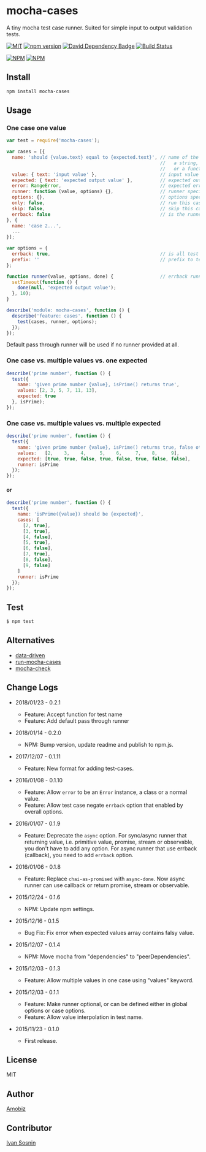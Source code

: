 # mocha-cases
A tiny mocha test case runner. Suited for simple input to output validation tests.

[![MIT](http://img.shields.io/badge/license-MIT-brightgreen.svg)](https://github.com/amobiz/mocha-cases/blob/master/LICENSE) [![npm version](https://badge.fury.io/js/mocha-cases.svg)](http://badge.fury.io/js/mocha-cases) [![David Dependency Badge](https://david-dm.org/amobiz/mocha-cases.svg)](https://david-dm.org/amobiz/mocha-cases)
[![Build Status](https://travis-ci.org/amobiz/mocha-cases.svg?branch=master)](https://travis-ci.org/amobiz/mocha-cases)

[![NPM](https://nodei.co/npm/mocha-cases.png?downloads=true&downloadRank=true&stars=true)](https://nodei.co/npm/mocha-cases.png?downloads=true&downloadRank=true&stars=true) [![NPM](https://nodei.co/npm-dl/mocha-cases.png?months=6&height=3)](https://nodei.co/npm/mocha-cases/)


## Install
``` bash
npm install mocha-cases
```

## Usage

### One case one value
``` javascript
var test = require('mocha-cases');

var cases = [{
  name: 'should {value.text} equal to {expected.text}', // name of the test,
                                                        //   a string, supports nested value interpolation
                                                        //   or a function, takes test value, expected value and options, and returns a string
  value: { text: 'input value' },                       // input value
  expected: { text: 'expected output value' },          // expected output value
  error: RangeError,                                    // expected error value, instance or class
  runner: function (value, options) {},                 // runner specific to this case
  options: {},                                          // options specific to this case
  only: false,                                          // run this case only?
  skip: false,                                          // skip this case?
  errback: false                                        // is the runner using an errback (callback)?
}, {
  name: 'case 2...',
  ...
}];

var options = {
  errback: true,                                        // is all test defaults to errback?
  prefix: ''                                            // prefix to test names
};

function runner(value, options, done) {                 // errback runner takes a `done` callback
  setTimeout(function () {
    done(null, 'expected output value');
  }, 10);
}

describe('module: mocha-cases', function () {
  describe('feature: cases', function () {
    test(cases, runner, options);
  });
});
```

Default pass through runner will be used if no runner provided at all.

### One case vs. multiple values vs. one expected
``` javascript
describe('prime number', function () {
  test({
    name: 'given prime number {value}, isPrime() returns true',
    values: [2, 3, 5, 7, 11, 13],
    expected: true
  }, isPrime);
});
```

### One case vs. multiple values vs. multiple expected
``` javascript
describe('prime number', function () {
  test({
    name: 'given prime number {value}, isPrime() returns true, false otherwise',
    values:   [2,    3,    4,     5,    6,     7,    8,     9],
    expected: [true, true, false, true, false, true, false, false],
    runner: isPrime
  });
});
```

#### or

``` javascript
describe('prime number', function () {
  test({
    name: 'isPrime({value}) should be {expected}',
    cases: [
      [2, true],
      [3, true],
      [4, false],
      [5, true],
      [6, false],
      [7, true],
      [8, false],
      [9, false]
    ]
    runner: isPrime
  });
});
```

## Test
``` bash
$ npm test
```

## Alternatives

 * [data-driven](https://www.npmjs.com/package/data-driven)
 * [run-mocha-cases](https://www.npmjs.com/package/run-mocha-cases)
 * [mocha-check](https://www.npmjs.com/package/mocha-check)

## Change Logs

* 2018/01/23 - 0.2.1

  * Feature: Accept function for test name
  * Feature: Add default pass through runner

* 2018/01/14 - 0.2.0

  * NPM: Bump version, update readme and publish to npm.js.

* 2017/12/07 - 0.1.11

  * Feature: New format for adding test-cases.

* 2016/01/08 - 0.1.10

  * Feature: Allow `error` to be an `Error` instance, a class or a normal value.
  * Feature: Allow test case negate `errback` option that enabled by overall options.

* 2016/01/07 - 0.1.9

  * Feature: Deprecate the `async` option. For sync/async runner that returning value, i.e. primitive value, promise, stream or observable, you don't have to add any option. For async runner that use errback (callback), you need to add `errback` option.

* 2016/01/06 - 0.1.8

  * Feature: Replace `chai-as-promised` with `async-done`. Now async runner can use callback or return promise, stream or observable.

* 2015/12/24 - 0.1.6

  * NPM: Update npm settings.

* 2015/12/16 - 0.1.5

  * Bug Fix: Fix error when expected values array contains falsy value.

* 2015/12/07 - 0.1.4

  * NPM: Move mocha from "dependencies" to "peerDependencies".

* 2015/12/03 - 0.1.3

  * Feature: Allow multiple values in one case using "values" keyword.

* 2015/12/03 - 0.1.1

  * Feature: Make runner optional, or can be defined either in global options or case options.
  * Feature: Allow value interpolation in test name.

* 2015/11/23 - 0.1.0

  * First release.

## License
MIT

## Author
[Amobiz](https://github.com/amobiz)

## Contributor
[Ivan Sosnin](https://github.com/vansosnin)
